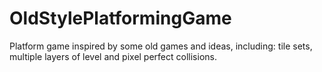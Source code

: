 # OldStylePlatformingGame

Platform game inspired by some old games and ideas, including: tile sets, multiple layers of level and pixel perfect collisions.
